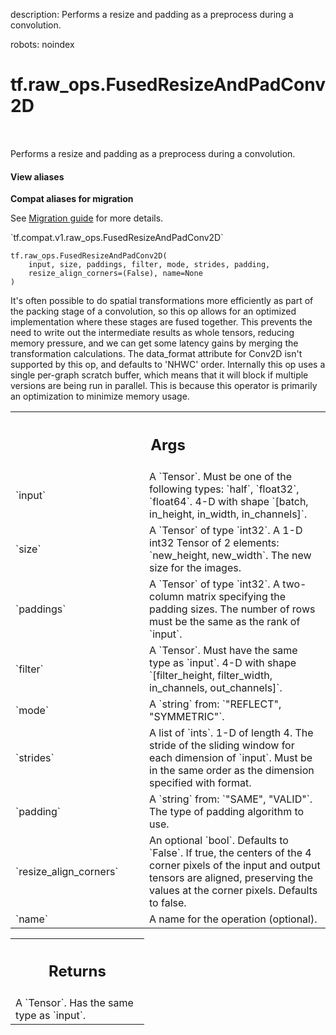 description: Performs a resize and padding as a preprocess during a convolution.

robots: noindex

# tf.raw_ops.FusedResizeAndPadConv2D

<!-- Insert buttons and diff -->

<table class="tfo-notebook-buttons tfo-api nocontent" align="left">

</table>



Performs a resize and padding as a preprocess during a convolution.

<section class="expandable">
  <h4 class="showalways">View aliases</h4>
  <p>
<b>Compat aliases for migration</b>
<p>See
<a href="https://www.tensorflow.org/guide/migrate">Migration guide</a> for
more details.</p>
<p>`tf.compat.v1.raw_ops.FusedResizeAndPadConv2D`</p>
</p>
</section>

<pre class="devsite-click-to-copy prettyprint lang-py tfo-signature-link">
<code>tf.raw_ops.FusedResizeAndPadConv2D(
    input, size, paddings, filter, mode, strides, padding,
    resize_align_corners=(False), name=None
)
</code></pre>



<!-- Placeholder for "Used in" -->

It's often possible to do spatial transformations more efficiently as part of
the packing stage of a convolution, so this op allows for an optimized
implementation where these stages are fused together. This prevents the need to
write out the intermediate results as whole tensors, reducing memory pressure,
and we can get some latency gains by merging the transformation calculations.
The data_format attribute for Conv2D isn't supported by this op, and defaults to
'NHWC' order.
Internally this op uses a single per-graph scratch buffer, which means that it
will block if multiple versions are being run in parallel. This is because this
operator is primarily an optimization to minimize memory usage.

<!-- Tabular view -->
 <table class="responsive fixed orange">
<colgroup><col width="214px"><col></colgroup>
<tr><th colspan="2"><h2 class="add-link">Args</h2></th></tr>

<tr>
<td>
`input`
</td>
<td>
A `Tensor`. Must be one of the following types: `half`, `float32`, `float64`.
4-D with shape `[batch, in_height, in_width, in_channels]`.
</td>
</tr><tr>
<td>
`size`
</td>
<td>
A `Tensor` of type `int32`.
A 1-D int32 Tensor of 2 elements: `new_height, new_width`.  The
new size for the images.
</td>
</tr><tr>
<td>
`paddings`
</td>
<td>
A `Tensor` of type `int32`.
A two-column matrix specifying the padding sizes. The number of
rows must be the same as the rank of `input`.
</td>
</tr><tr>
<td>
`filter`
</td>
<td>
A `Tensor`. Must have the same type as `input`. 4-D with shape
`[filter_height, filter_width, in_channels, out_channels]`.
</td>
</tr><tr>
<td>
`mode`
</td>
<td>
A `string` from: `"REFLECT", "SYMMETRIC"`.
</td>
</tr><tr>
<td>
`strides`
</td>
<td>
A list of `ints`.
1-D of length 4.  The stride of the sliding window for each dimension
of `input`. Must be in the same order as the dimension specified with format.
</td>
</tr><tr>
<td>
`padding`
</td>
<td>
A `string` from: `"SAME", "VALID"`.
The type of padding algorithm to use.
</td>
</tr><tr>
<td>
`resize_align_corners`
</td>
<td>
An optional `bool`. Defaults to `False`.
If true, the centers of the 4 corner pixels of the input and output tensors are
aligned, preserving the values at the corner pixels. Defaults to false.
</td>
</tr><tr>
<td>
`name`
</td>
<td>
A name for the operation (optional).
</td>
</tr>
</table>



<!-- Tabular view -->
 <table class="responsive fixed orange">
<colgroup><col width="214px"><col></colgroup>
<tr><th colspan="2"><h2 class="add-link">Returns</h2></th></tr>
<tr class="alt">
<td colspan="2">
A `Tensor`. Has the same type as `input`.
</td>
</tr>

</table>

